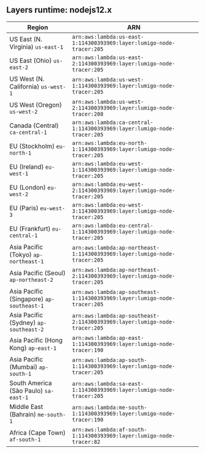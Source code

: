Layers runtime: nodejs12.x
----
| Region | ARN |
| --- | --- |
|US East (N. Virginia)  `us-east-1`|`arn:aws:lambda:us-east-1:114300393969:layer:lumigo-node-tracer:205`|
|US East (Ohio)  `us-east-2`|`arn:aws:lambda:us-east-2:114300393969:layer:lumigo-node-tracer:205`|
|US West (N. California)  `us-west-1`|`arn:aws:lambda:us-west-1:114300393969:layer:lumigo-node-tracer:205`|
|US West (Oregon)  `us-west-2`|`arn:aws:lambda:us-west-2:114300393969:layer:lumigo-node-tracer:208`|
|Canada (Central)  `ca-central-1`|`arn:aws:lambda:ca-central-1:114300393969:layer:lumigo-node-tracer:205`|
|EU (Stockholm)  `eu-north-1`|`arn:aws:lambda:eu-north-1:114300393969:layer:lumigo-node-tracer:205`|
|EU (Ireland)  `eu-west-1`|`arn:aws:lambda:eu-west-1:114300393969:layer:lumigo-node-tracer:205`|
|EU (London)  `eu-west-2`|`arn:aws:lambda:eu-west-2:114300393969:layer:lumigo-node-tracer:205`|
|EU (Paris)  `eu-west-3`|`arn:aws:lambda:eu-west-3:114300393969:layer:lumigo-node-tracer:205`|
|EU (Frankfurt)  `eu-central-1`|`arn:aws:lambda:eu-central-1:114300393969:layer:lumigo-node-tracer:205`|
|Asia Pacific (Tokyo)  `ap-northeast-1`|`arn:aws:lambda:ap-northeast-1:114300393969:layer:lumigo-node-tracer:205`|
|Asia Pacific (Seoul)  `ap-northeast-2`|`arn:aws:lambda:ap-northeast-2:114300393969:layer:lumigo-node-tracer:205`|
|Asia Pacific (Singapore)  `ap-southeast-1`|`arn:aws:lambda:ap-southeast-1:114300393969:layer:lumigo-node-tracer:205`|
|Asia Pacific (Sydney)  `ap-southeast-2`|`arn:aws:lambda:ap-southeast-2:114300393969:layer:lumigo-node-tracer:205`|
|Asia Pacific (Hong Kong)  `ap-east-1`|`arn:aws:lambda:ap-east-1:114300393969:layer:lumigo-node-tracer:190`|
|Asia Pacific (Mumbai)  `ap-south-1`|`arn:aws:lambda:ap-south-1:114300393969:layer:lumigo-node-tracer:205`|
|South America (São Paulo)  `sa-east-1`|`arn:aws:lambda:sa-east-1:114300393969:layer:lumigo-node-tracer:205`|
|Middle East (Bahrain)  `me-south-1`|`arn:aws:lambda:me-south-1:114300393969:layer:lumigo-node-tracer:190`|
|Africa (Cape Town)  `af-south-1`|`arn:aws:lambda:af-south-1:114300393969:layer:lumigo-node-tracer:82`|
